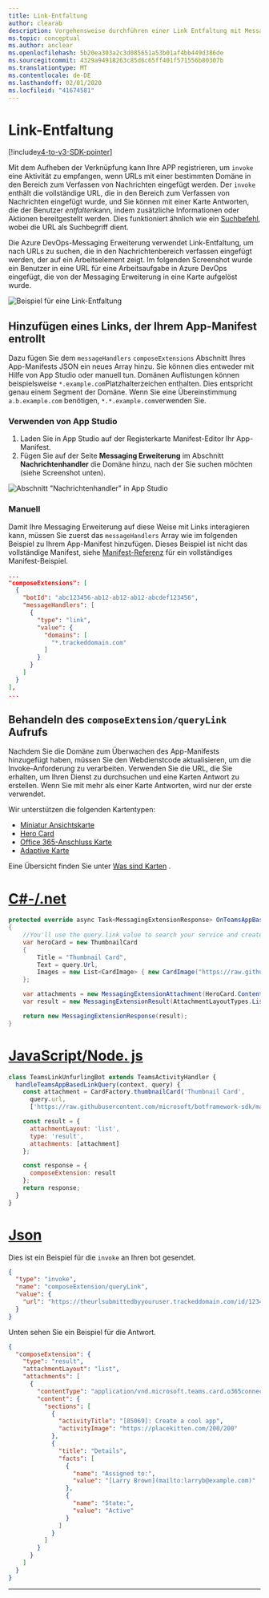 ```yaml
---
title: Link-Entfaltung
author: clearab
description: Vorgehensweise durchführen einer Link Entfaltung mit Messaging Erweiterung in einer Microsoft Teams-app.
ms.topic: conceptual
ms.author: anclear
ms.openlocfilehash: 5b20ea303a2c3d085651a53b01af4bb449d386de
ms.sourcegitcommit: 4329a94918263c85d6c65ff401f571556b80307b
ms.translationtype: MT
ms.contentlocale: de-DE
ms.lasthandoff: 02/01/2020
ms.locfileid: "41674581"
---
```

# <a name="link-unfurling"></a>Link-Entfaltung

[!include[v4-to-v3-SDK-pointer](~/includes/v4-to-v3-pointer-me.md)]

Mit dem Aufheben der Verknüpfung kann Ihre APP registrieren, um `invoke` eine Aktivität zu empfangen, wenn URLs mit einer bestimmten Domäne in den Bereich zum Verfassen von Nachrichten eingefügt werden. Der `invoke` enthält die vollständige URL, die in den Bereich zum Verfassen von Nachrichten eingefügt wurde, und Sie können mit einer Karte Antworten, die der Benutzer *entfalten*kann, indem zusätzliche Informationen oder Aktionen bereitgestellt werden. Dies funktioniert ähnlich wie ein [Suchbefehl](~/messaging-extensions/how-to/search-commands/define-search-command.md), wobei die URL als Suchbegriff dient.

Die Azure DevOps-Messaging Erweiterung verwendet Link-Entfaltung, um nach URLs zu suchen, die in den Nachrichtenbereich verfassen eingefügt werden, der auf ein Arbeitselement zeigt. Im folgenden Screenshot wurde ein Benutzer in eine URL für eine Arbeitsaufgabe in Azure DevOps eingefügt, die von der Messaging Erweiterung in eine Karte aufgelöst wurde.

![Beispiel für eine Link-Entfaltung](~/assets/images/compose-extensions/messagingextensions_linkunfurling.png)

## <a name="add-link-unfurling-to-your-app-manifest"></a>Hinzufügen eines Links, der Ihrem App-Manifest entrollt

Dazu fügen Sie dem `messageHandlers` `composeExtensions` Abschnitt Ihres App-Manifests JSON ein neues Array hinzu. Sie können dies entweder mit Hilfe von App Studio oder manuell tun. Domänen Auflistungen können beispielsweise `*.example.com`Platzhalterzeichen enthalten. Dies entspricht genau einem Segment der Domäne. Wenn Sie eine Übereinstimmung `a.b.example.com` benötigen, `*.*.example.com`verwenden Sie.

### <a name="using-app-studio"></a>Verwenden von App Studio

1. Laden Sie in App Studio auf der Registerkarte Manifest-Editor Ihr App-Manifest.
1. Fügen Sie auf der Seite **Messaging Erweiterung** im Abschnitt **Nachrichtenhandler** die Domäne hinzu, nach der Sie suchen möchten (siehe Screenshot unten).

![Abschnitt "Nachrichtenhandler" in App Studio](~/assets/images/link-unfurling.png)

### <a name="manually"></a>Manuell

Damit Ihre Messaging Erweiterung auf diese Weise mit Links interagieren kann, müssen Sie zuerst das `messageHandlers` Array wie im folgenden Beispiel zu Ihrem App-Manifest hinzufügen. Dieses Beispiel ist nicht das vollständige Manifest, siehe [Manifest-Referenz](~/resources/schema/manifest-schema.md) für ein vollständiges Manifest-Beispiel.

```json
...
"composeExtensions": [
  {
    "botId": "abc123456-ab12-ab12-ab12-abcdef123456",
    "messageHandlers": [
      {
        "type": "link",
        "value": {
          "domains": [
            "*.trackeddomain.com"
          ]
        }
      }
    ]
  }
],
...
```

## <a name="handle-the-composeextensionquerylink-invoke"></a>Behandeln des `composeExtension/queryLink` Aufrufs

Nachdem Sie die Domäne zum Überwachen des App-Manifests hinzugefügt haben, müssen Sie den Webdienstcode aktualisieren, um die Invoke-Anforderung zu verarbeiten. Verwenden Sie die URL, die Sie erhalten, um Ihren Dienst zu durchsuchen und eine Karten Antwort zu erstellen. Wenn Sie mit mehr als einer Karte Antworten, wird nur der erste verwendet.

Wir unterstützen die folgenden Kartentypen:

* [Miniatur Ansichtskarte](~/task-modules-and-cards/cards/cards-reference.md#thumbnail-card)
* [Hero Card](~/task-modules-and-cards/cards/cards-reference.md#hero-card)
* [Office 365-Anschluss Karte](~/task-modules-and-cards/cards/cards-reference.md#office-365-connector-card)
* [Adaptive Karte](~/task-modules-and-cards/cards/cards-reference.md#adaptive-card)

Eine Übersicht finden Sie unter [Was sind Karten](~/task-modules-and-cards/what-are-cards.md) .

# <a name="cnettabdotnet"></a>[C#-/.net](#tab/dotnet)

```csharp
protected override async Task<MessagingExtensionResponse> OnTeamsAppBasedLinkQueryAsync(ITurnContext<IInvokeActivity> turnContext, AppBasedLinkQuery query, CancellationToken cancellationToken)
{
    //You'll use the query.link value to search your service and create a card response
    var heroCard = new ThumbnailCard
    {
        Title = "Thumbnail Card",
        Text = query.Url,
        Images = new List<CardImage> { new CardImage("https://raw.githubusercontent.com/microsoft/botframework-sdk/master/icon.png") },
    };

    var attachments = new MessagingExtensionAttachment(HeroCard.ContentType, null, heroCard);
    var result = new MessagingExtensionResult(AttachmentLayoutTypes.List, "result", new[] { attachments }, null, "test unfurl");

    return new MessagingExtensionResponse(result);
}
```

# <a name="javascriptnodejstabjavascript"></a>[JavaScript/Node. js](#tab/javascript)

```javascript
class TeamsLinkUnfurlingBot extends TeamsActivityHandler {
  handleTeamsAppBasedLinkQuery(context, query) {
    const attachment = CardFactory.thumbnailCard('Thumbnail Card',
      query.url,
      ['https://raw.githubusercontent.com/microsoft/botframework-sdk/master/icon.png']);

    const result = {
      attachmentLayout: 'list',
      type: 'result',
      attachments: [attachment]
    };

    const response = {
      composeExtension: result
    };
    return response;
  }
}
```

# <a name="jsontabjson"></a>[Json](#tab/json)

Dies ist ein Beispiel für die `invoke` an Ihren bot gesendet.

```json
{
  "type": "invoke",
  "name": "composeExtension/queryLink",
  "value": {
    "url": "https://theurlsubmittedbyyouruser.trackeddomain.com/id/1234"
  }
}
```

Unten sehen Sie ein Beispiel für die Antwort.

```json
{
  "composeExtension": {
    "type": "result",
    "attachmentLayout": "list",
    "attachments": [
      {
        "contentType": "application/vnd.microsoft.teams.card.o365connector",
        "content": {
          "sections": [
            {
              "activityTitle": "[85069]: Create a cool app",
              "activityImage": "https://placekitten.com/200/200"
            },
            {
              "title": "Details",
              "facts": [
                {
                  "name": "Assigned to:",
                  "value": "[Larry Brown](mailto:larryb@example.com)"
                },
                {
                  "name": "State:",
                  "value": "Active"
                }
              ]
            }
          ]
        }
      }
    ]
  }
}
```

* * *
